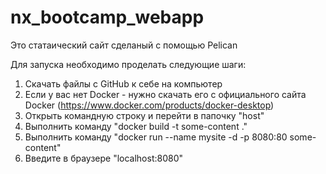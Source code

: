 # nx_bootcamp_webapp

Это статаический сайт сделаный с помощью Pelican

Для запуска необходимо проделать следующие шаги:
1. Скачать файлы с GitHub к себе на компьютер
2. Если у вас нет Docker - нужно скачать его с официального сайта Docker (https://www.docker.com/products/docker-desktop) 
3. Открыть командную строку и перейти в папочку "host"
4. Выполнить команду "docker build -t some-content ." 
5. Выполнить команду "docker run --name mysite -d -p 8080:80 some-content" 
6. Введите в браузере "localhost:8080" 
